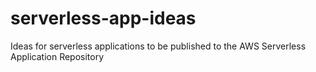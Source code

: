 # serverless-app-ideas
Ideas for serverless applications to be published to the AWS Serverless Application Repository
